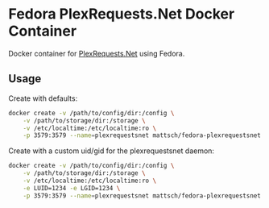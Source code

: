 # Fedora PlexRequests.Net Docker Container

Docker container for [PlexRequests.Net](https://tidusjar.github.io/PlexRequests.Net/) using Fedora.

## Usage

Create with defaults:

```bash
docker create -v /path/to/config/dir:/config \
    -v /path/to/storage/dir:/storage \
    -v /etc/localtime:/etc/localtime:ro \
    -p 3579:3579 --name=plexrequestsnet mattsch/fedora-plexrequestsnet
```

Create with a custom uid/gid for the plexrequestsnet daemon:

```bash
docker create -v /path/to/config/dir:/config \
    -v /path/to/storage/dir:/storage \
    -v /etc/localtime:/etc/localtime:ro \
    -e LUID=1234 -e LGID=1234 \
    -p 3579:3579 --name=plexrequestsnet mattsch/fedora-plexrequestsnet
```

